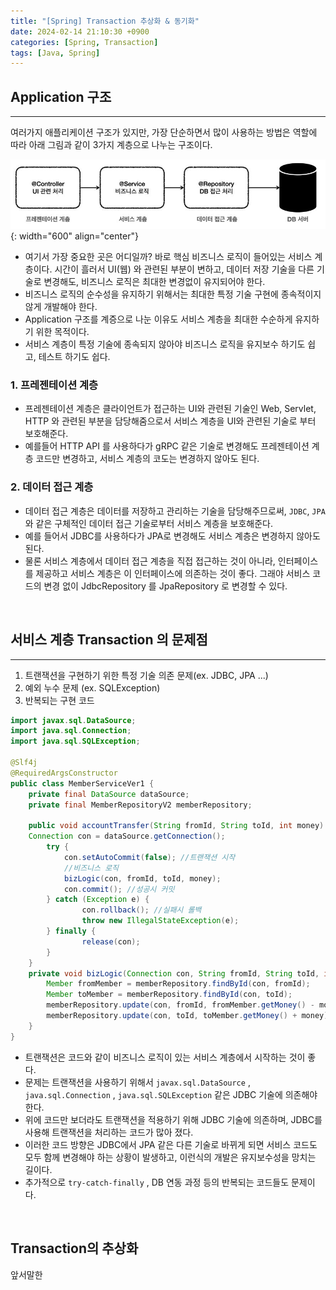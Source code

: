 ```yaml
---
title: "[Spring] Transaction 추상화 & 동기화"
date: 2024-02-14 21:10:30 +0900
categories: [Spring, Transaction]
tags: [Java, Spring]
---
```


## Application 구조

---

여러가지 애플리케이션 구조가 있지만, 가장 단순하면서 많이 사용하는 방법은 역할에 따라 아래 그림과 같이 3가지 계층으로 나누는 구조이다.

![Currying Image](/assets/img/post_img/coding/spring/transaction_1.JPG){: width="600" align="center"}

- 여기서 가장 중요한 곳은 어디일까? 바로 핵심 비즈니스 로직이 들어있는 서비스 계층이다. 시간이 흘러서 UI(웹) 와 관련된 부분이 변하고, 데이터 저장 기술을 다른 기술로 변경해도, 비즈니스 로직은 최대한 변경없이 유지되어야 한다.
- 비즈니스 로직의 순수성을 유지하기 위해서는 최대한 특정 기술 구현에 종속적이지 않게 개발해야 한다.
- Application 구조를 계증으로 나눈 이유도 서비스 계층을 최대한 수순하게 유지하기 위한 목적이다.
- 서비스 계층이 특정 기술에 종속되지 않아야 비즈니스 로직을 유지보수 하기도 쉽고, 테스트 하기도 쉽다.

### 1. 프레젠테이션 계층

- 프레젠테이션 계층은 클라이언트가 접근하는 UI와 관련된 기술인 Web, Servlet, HTTP 와 관련된 부분을 담당해줌으로서 서비스 계층을 UI와 관련된 기술로 부터 보호해준다.
- 예를들어 HTTP API 를 사용하다가 gRPC 같은 기술로 변경해도 프레젠테이션 계층 코드만 변경하고, 서비스 계층의 코도는 변경하지 않아도 된다.

### 2. 데이터 접근 계층

- 데이터 접근 계층은 데이터를 저장하고 관리하는 기술을 담당해주므로써, `JDBC`, `JPA` 와 같은 구체적인 데이터 접근 기술로부터 서비스 계층을 보호해준다.
- 예를 들어서 JDBC를 사용하다가 JPA로 변경해도 서비스 계층은 변경하지 않아도 된다.
- 물론 서비스 계층에서 데이터 접근 계층을 직접 접근하는 것이 아니라, 인터페이스를 제공하고 서비스 계층은 이 인터페이스에 의존하는 것이 좋다. 그래야 서비스 코드의 변경 없이 JdbcRepository 를 JpaRepository 로 변경할 수 있다.

<br >

## 서비스 계층 Transaction 의 문제점

---

1. 트랜잭션을 구현하기 위한 특정 기술 의존 문제(ex. JDBC, JPA ...)
2. 예외 누수 문제 (ex. SQLException)
3. 반복되는 구현 코드

```java
import javax.sql.DataSource;
import java.sql.Connection;
import java.sql.SQLException;

@Slf4j
@RequiredArgsConstructor
public class MemberServiceVer1 {
	private final DataSource dataSource;
	private final MemberRepositoryV2 memberRepository;

	public void accountTransfer(String fromId, String toId, int money) throws SQLException {
	Connection con = dataSource.getConnection();
		try {
			con.setAutoCommit(false); //트랜잭션 시작
			//비즈니스 로직
			bizLogic(con, fromId, toId, money);
			con.commit(); //성공시 커밋
		} catch (Exception e) {
				con.rollback(); //실패시 롤백
				throw new IllegalStateException(e);
		} finally {
				release(con);
		}
	}
	private void bizLogic(Connection con, String fromId, String toId, int money) throws SQLException {
		Member fromMember = memberRepository.findById(con, fromId);
		Member toMember = memberRepository.findById(con, toId);
		memberRepository.update(con, fromId, fromMember.getMoney() - money);
		memberRepository.update(con, toId, toMember.getMoney() + money);
	}
}
```

- 트랜잭션은 코드와 같이 비즈니스 로직이 있는 서비스 계층에서 시작하는 것이 좋다.
- 문제는 트랜잭션을 사용하기 위해서 `javax.sql.DataSource` , `java.sql.Connection` ,
  `java.sql.SQLException` 같은 JDBC 기술에 의존해야한다.
- 위에 코드만 보더라도 트랜잭션을 적용하기 위해 JDBC 기술에 의존하며, JDBC를 사용해 트랜잭션을 처리하는 코드가 많아 졌다.
- 이러한 코드 방향은 JDBC에서 JPA 같은 다른 기술로 바뀌게 되면 서비스 코드도 모두 함께 변경해야 하는 상황이 발생하고, 이런식의 개발은 유지보수성을 망치는 길이다.
- 추가적으로 `try-catch-finally` , DB 연동 과정 등의 반복되는 코드들도 문제이다.

<br >

## Transaction의 추상화

앞서말한
